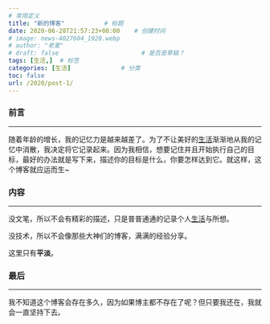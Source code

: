 ```yaml
---
# 常用定义
title: "新的博客"           # 标题
date: 2020-06-28T21:57:23+08:00    # 创建时间
# image: news-4027604_1920.webp
# author: "老麦"
# draft: false                       # 是否是草稿？
tags: [生活,]  # 标签
categories: [生活]              # 分类
toc: false
url: /2020/post-1/
---
```


### 前言

------

随着年龄的增长，我的记忆力是越来越差了。为了不让美好的[生活](生活.md)渐渐地从我的记忆中消散，我决定将它记录起来。因为我相信，想要记住并且开始执行自己的目标，最好的办法就是写下来，描述你的目标是什么，你要怎样达到它。就这样，这个博客就应运而生~

### 内容

------

没文笔，所以不会有精彩的描述，只是普普通通的记录个人[生活](生活.md)与所想。

没技术，所以不会像那些大神们的博客，满满的经验分享。

这里只有**平淡**。

### 最后

------

我不知道这个博客会存在多久，因为如果博主都不存在了呢？但只要我还在，我就会一直坚持下去。